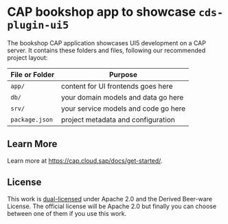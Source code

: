 # CAP bookshop app to showcase `cds-plugin-ui5`

The bookshop CAP application showcases UI5 development on a CAP server. It contains these folders and files, following our recommended project layout:

File or Folder | Purpose
---------|----------
`app/` | content for UI frontends goes here
`db/` | your domain models and data go here
`srv/` | your service models and code go here
`package.json` | project metadata and configuration

## Learn More

Learn more at https://cap.cloud.sap/docs/get-started/.

## License

This work is [dual-licensed](../../LICENSE) under Apache 2.0 and the Derived Beer-ware License. The official license will be Apache 2.0 but finally you can choose between one of them if you use this work.
